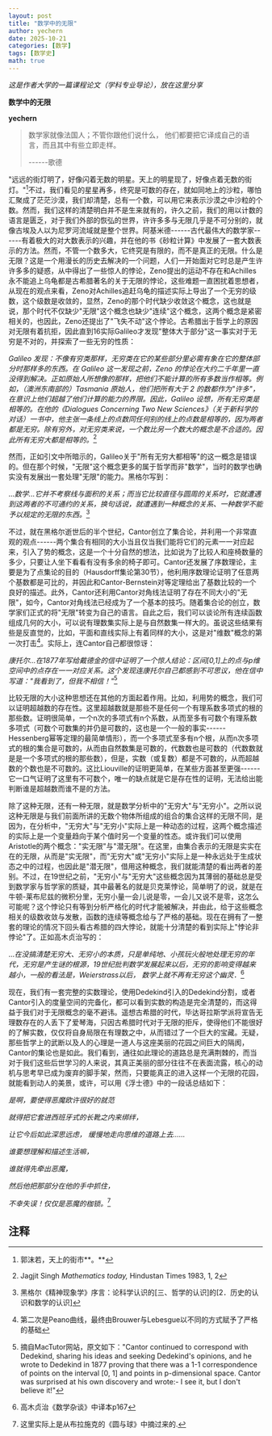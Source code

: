 ```yaml
---
layout: post
title: "数学中的无限"
author: yechern
date: 2025-10-21
categories: [数学]
tags: [数学史]
math: true
---
```

_这是作者大学的一篇课程论文（学科专业导论），放在这里分享_  

**数学中的无限**

**yechern**

> 数学家就像法国人；不管你跟他们说什么，
> 他们都要把它译成自己的语言，而且其中有些立即走样。
> 
> ------歌德

"远远的街灯明了，好像闪着无数的明星。天上的明星现了，好像点着无数的街灯。"[^1]不过，我们看见的星星再多，终究是可数的存在，就如同地上的沙粒，哪怕汇聚成了茫茫沙漠，我们却清楚，总有一个数，可以用它来表示沙漠之中沙粒的个数。然而，我们这样的清楚明白并不是生来就有的，许久之前，我们的用以计数的语言是匮乏，对于我们外部的恢弘的世界，许许多多与无限几乎是不可分别的，就像古埃及人以为尼罗河流域就是整个世界。阿基米德------古代最伟大的数学家------有着极大的对大数表示的兴趣，并在他的书《砂粒计算》中发展了一套大数表示的方法。然而，不管一个数多大，它终究是有限的，而不是真正的无限。什么是无限？这是一个用漫长的历史去解决的一个问题，人们一开始面对它时总是产生许许多多的疑惑，从中得出了一些惊人的悖论，Zeno提出的运动不存在和Achilles永不能追上乌龟都是古希腊著名的关于无限的悖论，这些难题一直困扰着思想者，从现在的观点来看，Zeno对Achilles追赶乌龟的描述实际上导出了一个无穷的级数，这个级数是收敛的，显然，Zeno的那个时代缺少收敛这个概念，这也就是说，那个时代不仅缺少"无限"这个概念也缺少"连续"这个概念，这两个概念是紧密相关的，也因此，Zeno还提出了"飞失不动"这个悖论。古希腊出于哲学上的原因对无限有着抗拒，因此直到16实际Galileo才发现"整体大于部分"这一事实对于无穷是不对的，并探索了一些无穷的性质：

*Galileo
发现：不像有穷类那样，无穷类在它的某些部分里必需有象在它的整体部分时那样多的东西。在
Galileo 这一发现之前，Zeno
的悖论在大约二千年里一直没得到解决。正如原始人所想像的那样，把他们不能计算的所有多数当作相等。例如，（澳洲东南部的）Tasmania
原始人，他们把所有大于 2
的数都作为"许多"，在意识上他们超越了他们计算的能力的界限。因此，Galileo
设想，所有无穷类是相等的。在他的《Dialogues Concerning Two New
Sciences》（关于新科学的对话）一书中，他主张一条线上的点数同任何别的线上的点数是相等的，因为两者都是无穷。除有穷外，对无穷类来说，一个数比另一个数大的概念是不合适的。因此所有无穷大都是相等的。*[^2]

然而，正如引文中所暗示的，Galileo关于"所有无穷大都相等"的这一概念是错误的。但在那个时候，"无限"这个概念更多的属于哲学而非"数学"，当时的数学也确实没有发展出一套处理"无限"的能力。黑格尔写到：

...*数学...它并不考察线与面积的关系；而当它比较直径与圆周的关系时，它就遭遇到这两者的不可通约的关系，换句话说，就遭遇到一种概念的关系、一种数学不能予以规定的无限的东西。*[^3]

不过，就在黑格尔逝世后的半个世纪，Cantor创立了集合论，并利用一个非常直观的观点------两个集合有相同的大小当且仅当我们能将它们的元素一一对应起来，引入了势的概念，这是一个十分自然的想法，比如说为了比较人和座椅数量的多少，只要让人坐下看看有没有多余的椅子即可。Cantor还发展了序数理论，主要是为了点集论的目的（Hausdorff集论第30节），他利用序数理论证明了任意两个基数都是可比的，并因此和Cantor-Bernstein对等定理给出了基数比较的一个良好的描述。此外，Cantor还利用Cantor对角线法证明了存在不同大小的"无限"，如今，Cantor对角线法已经成为了一个基本的技巧。随着集合论的创立，数学家们正式的将"无限"转变为自己的语言。自此之后，我们可以谈论所有连续函数组成几何的大小，可以说有理数集实际上是与自然数集一样大的。虽说这些结果有些是反直觉的，比如，平面和直线实际上有着同样的大小，这是对"维数"概念的第一次打击[^4]。实际上，连Cantor自己都很惊讶：

*康托尔...在1877年写给戴德金的信中证明了一个惊人结论：区间\[0,1\]上的点与p维空间中的点存在一一对应关系。这个发现连康托尔自己都感到不可思议，他在信中写道：\"我看到了，但我不相信！\"*[^5]

比较无限的大小这种思想还在其他的方面起着作用。比如，利用势的概念，我们可以证明超越数的存在性。这里超越数就是那些不是任何一个有理系数多项式的根的那些数。证明很简单，一个n次的多项式有n个系数，从而至多有可数个有理系数多项式（可数个可数集的并仍是可数的，这也是一个一般的事实------Hessenberg幂等定理的最简单情形），而一个多项式至多有n个根，从而n次多项式的根的集合是可数的，从而由自然数集是可数的，代数数也是可数的（代数数就是是一个多项式的根的那些数），但是，实数（或复数）都是不可数的，从而超越数的个数也是不可数的。这比Liouville的证明更简单，在某些方面甚至更强------它一口气证明了这里有不可数个，唯一的缺点就是它是存在性的证明，无法给出能判断谁是超越数而谁不是的方法。

除了这种无限，还有一种无限，就是数学分析中的"无穷大"与"无穷小"。之所以说这种无限是与我们前面所讲的无数个物体所组成的组合的集合这样的无限不同，是因为，在分析中，"无穷大"与"无穷小"实际上是一种动态的过程，这两个概念描述的实际上是一个变量趋向于某个值时另一个变量的性态。或许我们可以使用Aristotle的两个概念："实无限"与"潜无限"。在这里，由集合表示的无限是实实在在的无限，从而是"实无限"，而"无穷大"或"无穷小"实际上是一种永远处于生成状态之中的过程，也因此是"潜无限"，借用这种概念，我们就能清楚的看出两者的差别。不过，在19世纪之前，"无穷小"与"无穷大"这些概念因为其薄弱的基础总是受到数学家与哲学家的质疑，其中最著名的就是贝克莱悖论，简单明了的说，就是在牛顿-莱布尼兹的微积分里，无穷小量一会儿说是零，一会儿又说不是零，这怎么可能呢？这个悖论只有等到分析严格化的时代才能被解决，并由此，给于这些概念相关的级数收敛与发散，函数的连续等概念给与了严格的基础。现在在拥有了一整套的理论的情况下回头看古希腊的四大悖论，就能十分清楚的看到实际上"悖论非悖论"了。正如高木贞治写的：

...*在没搞清楚无穷大、无穷小的本质，只是单纯地、小孩玩火般地处理无穷的年代，无穷是产生谜的根源，19世纪批判数学发展起来以后，无穷的影响变得越来越小，一般的看法是，Weierstrass以后，
数学上就不再有无穷这个幽灵．*[^6]

现在，我们有一套完整的实数理论，使用Dedekind引入的Dedekind分割，或者Cantor引入的度量空间的完备化，都可以看到实数的构造是完全清楚的，而这得益于我们对于无限概念的毫不避讳。遥想古希腊的时代，毕达哥拉斯学派将宣告无理数存在的人丢下了爱琴海，只因古希腊时代对于无限的拒斥，使得他们不能很好的了解实数，仅仅将自身局限在有理数之中，从而错过了一个巨大的宝藏。无疑，那些哲学上的武断以及人的心理是一道人与这座美丽的花园之间巨大的隔阂，Cantor的集论也是如此。我们看到，通往如此理论的道路总是充满荆棘的，而当对于我们这些后世学习的人来说，其真正美丽的部分往往不在表面流露，核心的动机与思考早已成为废弃的脚手架，然而，只要能真正的进入这样一个无限的花园，就能看到动人的美景，或许，可以用《浮士德》中的一段话总结如下：

*是啊，要使得恶魔欧许很好的就范*

*就得把它套进西班牙式的长靴之内来绑绊，*

*让它今后如此深思远虑， 缓慢地走向思维的道路上去......*

*谁要想理解和描述生活嘛，*

*谁就得先牵出恶魔，*

*然后他把那部分在他的手中抓住，*

*不幸失误！仅仅是恶魔的枷锁。*[^7]

## 注释

[^1]: 郭沫若，天上的街市**。**

[^2]: Jagjit Singh *Mathematics today,* Hindustan Times 1983, 1, 2

[^3]: 黑格尔《精神现象学》序言：论科学认识的\[三、哲学的认识\]的\[2．历史的认识和数学的认识\]

[^4]: 第二次是Peano曲线，最终由Brouwer与Lebesgue以不同的方式赋予了严格的基础

[^5]: 摘自MacTutor网站，原文如下："Cantor continued to correspond with
    Dedekind, sharing his ideas and seeking Dedekind\'s opinions, and he
    wrote to Dedekind in 1877 proving that there was a 1-1
    correspondence of points on the interval \[0, 1\] and points in
    p-dimensional space. Cantor was surprised at his own discovery and
    wrote:- I see it, but I don\'t believe it!"

[^6]: 高木贞治《数学杂谈》中译本p167

[^7]: 这里实际上是从布拉施克的《圆与球》中摘过来的.
